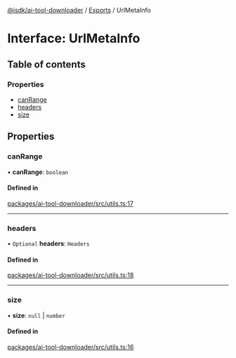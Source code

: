 [@isdk/ai-tool-downloader](../README.md) / [Exports](../modules.md) / UrlMetaInfo

# Interface: UrlMetaInfo

## Table of contents

### Properties

- [canRange](UrlMetaInfo.md#canrange)
- [headers](UrlMetaInfo.md#headers)
- [size](UrlMetaInfo.md#size)

## Properties

### canRange

• **canRange**: `boolean`

#### Defined in

[packages/ai-tool-downloader/src/utils.ts:17](https://github.com/isdk/ai-tool-download.js/blob/1d5cf8b2431fb35307ce59ae96c4208d0843bfd8/src/utils.ts#L17)

___

### headers

• `Optional` **headers**: `Headers`

#### Defined in

[packages/ai-tool-downloader/src/utils.ts:18](https://github.com/isdk/ai-tool-download.js/blob/1d5cf8b2431fb35307ce59ae96c4208d0843bfd8/src/utils.ts#L18)

___

### size

• **size**: ``null`` \| `number`

#### Defined in

[packages/ai-tool-downloader/src/utils.ts:16](https://github.com/isdk/ai-tool-download.js/blob/1d5cf8b2431fb35307ce59ae96c4208d0843bfd8/src/utils.ts#L16)
